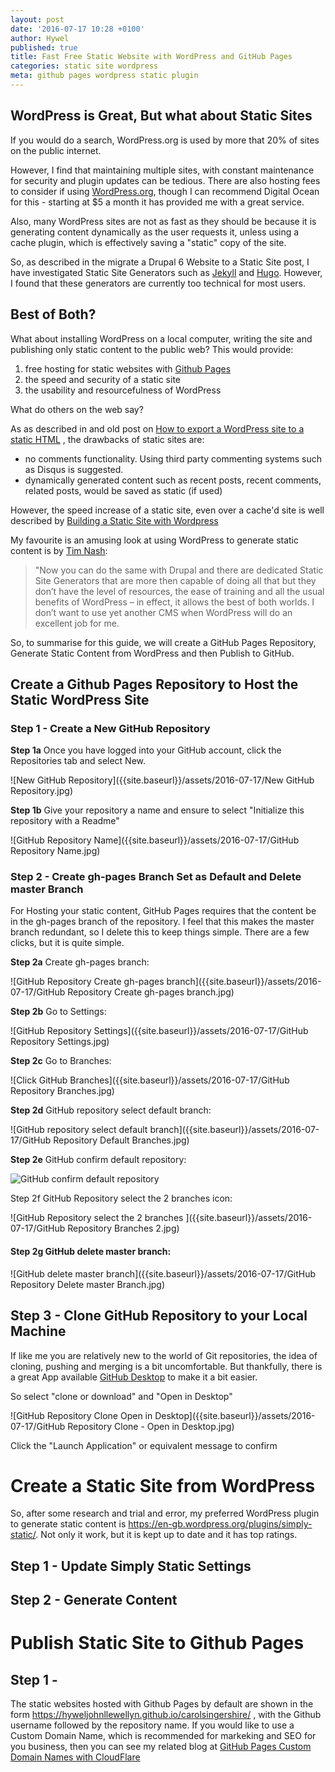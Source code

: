 ```yaml
---
layout: post
date: '2016-07-17 10:28 +0100'
author: Hywel
published: true
title: Fast Free Static Website with WordPress and GitHub Pages
categories: static site wordpress
meta: github pages wordpress static plugin
---
```

## WordPress is Great, But what about Static Sites

If you would do a search, WordPress.org is used by more that 20% of sites on the public internet.  

However, I find that maintaining multiple sites, with constant maintenance for security and plugin updates can be tedious.  There are also hosting fees to consider if using [WordPress.org](https://wordpress.org/), though I can recommend Digital Ocean for this - starting at $5 a month it has provided me with a great service.

Also, many WordPress sites are not as fast as they should be because it is generating content dynamically as the user requests it, unless using a cache plugin, which is effectively saving a "static" copy of the site.

So, as described in the migrate a Drupal 6 Website to a Static Site post, I have  investigated Static Site Generators such as [Jekyll](https://jekyllrb.com/) and [Hugo](http://gohugo.io/).   However, I found that these generators are currently too technical for most users.

## Best of Both?

What about installing WordPress on a local computer, writing the site and publishing only static content to the public web?  This would provide:

1. free hosting for static websites with [Github Pages](https://pages.github.com/)
2. the speed and security of a static site
3. the usability and resourcefulness of WordPress

What do others on the web say?

As as described in and old post on [How to export a WordPress site to a static HTML](https://www.quora.com/How-do-you-export-a-WordPress-site-to-a-static-HTML/) , the drawbacks of static sites are:

- no comments functionality. Using third party commenting systems such as Disqus is suggested.
- dynamically generated content such as recent posts, recent comments, related posts, would be saved as static (if used)

However, the speed increase of a static site, even over a cache'd site is well described by [Building a Static Site with Wordpress](https://www.futurehosting.com/blog/building-a-static-site-with-wordpress/) 

My favourite is an amusing look at using WordPress to generate static content is by [Tim Nash](https://timnash.co.uk/using-wordpress-static-site-generator/):

> "Now you can do the same with Drupal and there are dedicated Static Site Generators that are more then capable of doing all that but they don’t have the level of resources, the ease of training and all the usual benefits of WordPress – in effect, it allows the best of both worlds. I don’t want to use yet another CMS when WordPress will do an excellent job for me.

So, to summarise for this guide, we will create a GitHub Pages Repository, Generate Static Content from WordPress and then Publish to GitHub.

## Create a Github Pages Repository to Host the Static WordPress Site

### Step 1 - Create a New GitHub Repository

**Step 1a** Once you have logged into your GitHub account, click the Repositories tab and select New.

![New GitHub Repository]({{site.baseurl}}/assets/2016-07-17/New GitHub Repository.jpg)

**Step 1b** Give your repository a name and ensure to select "Initialize this repository with a Readme"

![GitHub Repository Name]({{site.baseurl}}/assets/2016-07-17/GitHub Repository Name.jpg)

### Step 2 - Create gh-pages Branch Set as Default and Delete master Branch

For Hosting your static content, GitHub Pages requires that the content be in the gh-pages branch of the repository.  I feel that this makes the master branch redundant, so I delete this to keep things simple.  There are a few clicks, but it is quite simple.

**Step 2a** Create gh-pages branch:

![GitHub Repository Create gh-pages branch]({{site.baseurl}}/assets/2016-07-17/GitHub Repository Create gh-pages branch.jpg)

**Step 2b** Go to Settings:

![GitHub Repository Settings]({{site.baseurl}}/assets/2016-07-17/GitHub Repository Settings.jpg)

**Step 2c** Go to Branches:

![Click GitHub Branches]({{site.baseurl}}/assets/2016-07-17/GitHub Repository Branches.jpg)

**Step 2d** GitHub repository select default branch:

![GitHub repository select default branch]({{site.baseurl}}/assets/2016-07-17/GitHub Repository Default Branches.jpg)

**Step 2e** GitHub confirm default repository:

![GitHub confirm default repository]({{site.baseurl}}/assets/2016-07-17/GitHub%20Repository%20Default%20Branch%20Confirm.jpg)

Step 2f GitHub Repository select the 2 branches icon:

![GitHub Repository select the 2 branches ]({{site.baseurl}}/assets/2016-07-17/GitHub Repository Branches 2.jpg)

#### Step 2g GitHub delete master branch:

![GitHub delete master branch]({{site.baseurl}}/assets/2016-07-17/GitHub Repository Delete master Branch.jpg)


## Step 3 - Clone GitHub Repository to your Local Machine 

If like me you are relatively new to the world of Git repositories, the idea of cloning, pushing and merging is a bit uncomfortable.  But thankfully, there is a great App available [GitHub Desktop](https://desktop.github.com/) to make it a bit easier.  

So select "clone or download" and "Open in Desktop"

![GitHub Repository Clone Open in Desktop]({{site.baseurl}}/assets/2016-07-17/GitHub Repository Clone - Open in Desktop.jpg)

Click the "Launch Application" or equivalent message to confirm

# Create a Static Site from WordPress

So, after some research and trial and error, my preferred WordPress plugin to generate static content is https://en-gb.wordpress.org/plugins/simply-static/.  Not only it work, but it is kept up to date and it has top ratings.

## Step 1 - Update Simply Static Settings

## Step 2 - Generate Content

# Publish Static Site to Github Pages

## Step 1 - 

The static websites hosted with Github Pages by default are shown in the form https://hyweljohnllewellyn.github.io/carolsingershire/ , with the Github username followed by the repository name. If you would like to use a Custom Domain Name, which is recommended for markeking and SEO for you business, then you can see my related blog at [GitHub Pages Custom Domain Names with CloudFlare](http://www.hywel.me/static/sites/2015/12/06/github-pages-custom-domain-names-with-cloudflare.html)